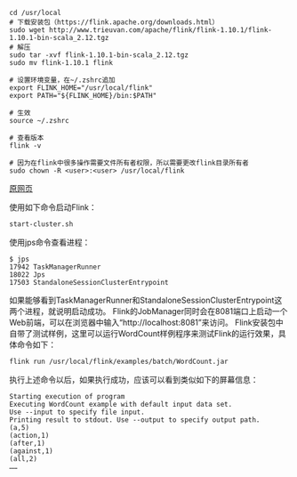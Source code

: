 ```
cd /usr/local
# 下载安装包（https://flink.apache.org/downloads.html）
sudo wget http://www.trieuvan.com/apache/flink/flink-1.10.1/flink-1.10.1-bin-scala_2.12.tgz
# 解压
sudo tar -xvf flink-1.10.1-bin-scala_2.12.tgz
sudo mv flink-1.10.1 flink

# 设置环境变量，在~/.zshrc追加
export FLINK_HOME="/usr/local/flink"
export PATH="${FLINK_HOME}/bin:$PATH"

# 生效
source ~/.zshrc

# 查看版本
flink -v

# 因为在flink中很多操作需要文件所有者权限，所以需要更改flink目录所有者
sudo chown -R <user>:<user> /usr/local/flink
```

[原网页](<http://dblab.xmu.edu.cn/blog/2507-2/>)

使用如下命令启动Flink：

```bash
start-cluster.sh
```

使用jps命令查看进程：

```
$ jps
17942 TaskManagerRunner
18022 Jps
17503 StandaloneSessionClusterEntrypoint
```

如果能够看到TaskManagerRunner和StandaloneSessionClusterEntrypoint这两个进程，就说明启动成功。
Flink的JobManager同时会在8081端口上启动一个Web前端，可以在浏览器中输入“http://localhost:8081”来访问。
Flink安装包中自带了测试样例，这里可以运行WordCount样例程序来测试Flink的运行效果，具体命令如下：

```bash
flink run /usr/local/flink/examples/batch/WordCount.jar
```

执行上述命令以后，如果执行成功，应该可以看到类似如下的屏幕信息：

```
Starting execution of program
Executing WordCount example with default input data set.
Use --input to specify file input.
Printing result to stdout. Use --output to specify output path.
(a,5)
(action,1)
(after,1)
(against,1)
(all,2)
……
```